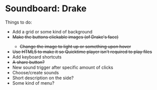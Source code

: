 Soundboard: Drake
==========
Things to do:
<ul>
  <li>Add a grid or some kind of background</li>
  <li><del>Make the buttons clickable images (of Drake's face)</del></li>
  <ul>
    <li><del>Change the image to light up or something upon hover</del></li>
  </ul>
  <li><del>Use HTML5 to make it so Quicktime player isn't required to play files</del></li>
  <li>Add keyboard shortcuts</li>
  <li><del>A share button?</del></li>
  <li>New sound trigger after specific amount of clicks</li>
  <li>Choose/create sounds</li>
  <li>Short description on the side?</li>
  <li>Some kind of menu?</li>
</ul>
